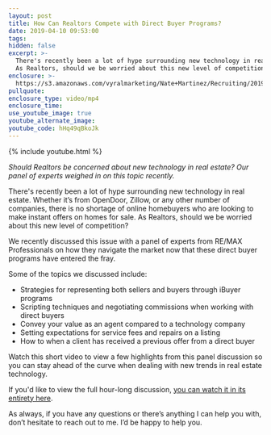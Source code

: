 ```yaml
---
layout: post
title: How Can Realtors Compete with Direct Buyer Programs?
date: 2019-04-10 09:53:00
tags:
hidden: false
excerpt: >-
  There's recently been a lot of hype surrounding new technology in real estate.
  As Realtors, should we be worried about this new level of competition?
enclosure: >-
  https://s3.amazonaws.com/vyralmarketing/Nate+Martinez/Recruiting/2019/Interview+With+Brady+Bosworth.mp4
pullquote:
enclosure_type: video/mp4
enclosure_time:
use_youtube_image: true
youtube_alternate_image:
youtube_code: hHq49qBkoJk
---
```


{% include youtube.html %}

*Should Realtors be concerned about new technology in real estate? Our panel of experts weighed in on this topic recently.*

There's recently been a lot of hype surrounding new technology in real estate. Whether it’s from OpenDoor, Zillow, or any other number of companies, there is no shortage of online homebuyers who are looking to make instant offers on homes for sale. As Realtors, should we be worried about this new level of competition?

We recently discussed this issue with a panel of experts from RE/MAX Professionals on how they navigate the market now that these direct buyer programs have entered the fray.

Some of the topics we discussed include:

* Strategies for representing both sellers and buyers through iBuyer programs
* Scripting techniques and negotiating commissions when working with direct buyers
* Convey your value as an agent compared to a technology company
* Setting expectations for service fees and repairs on a listing
* How to when a client has received a previous offer from a direct buyer

Watch this short video to view a few highlights from this panel discussion so you can stay ahead of the curve when dealing with new trends in real estate technology.

If you'd like to view the full hour-long discussion, [you can watch it in its entirety here](https://youtu.be/SeFtfW5FVT0).

As always, if you have any questions or there’s anything I can help you with, don’t hesitate to reach out to me. I’d be happy to help you.